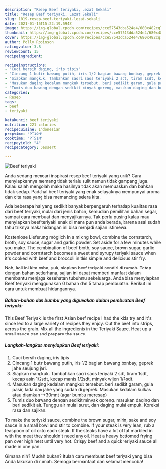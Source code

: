 ```yaml
---
description: "Resep Beef teriyaki, Lezat Sekali"
title: "Resep Beef teriyaki, Lezat Sekali"
slug: 1019-resep-beef-teriyaki-lezat-sekali
date: 2021-01-15T15:22:19.594Z
image: https://img-global.cpcdn.com/recipes/cce57543dda524e4/680x482cq70/beef-teriyaki-foto-resep-utama.jpg
thumbnail: https://img-global.cpcdn.com/recipes/cce57543dda524e4/680x482cq70/beef-teriyaki-foto-resep-utama.jpg
cover: https://img-global.cpcdn.com/recipes/cce57543dda524e4/680x482cq70/beef-teriyaki-foto-resep-utama.jpg
author: Polly Robinson
ratingvalue: 3.8
reviewcount: 15
recipeingredient:

recipeinstructions:
- "Cuci bersih daging, iris tipis"
- "Cincang 1 butir bawang putih, iris 1/2 bagian bawang bonbay, geprek jahe seujung jari."
- "Siapkan mangkuk. Tambahkan saori saos teriyaki 2 sdt, tiram 1sdt, kecap asin 1/2sdt, kecap manis 1/2sdt, minyak wijen 1/4sdt."
- "Masukan daging kedalam mangkuk tersebut. beri sedikit garam, gula pasir, lada dan jahe yang sudah di geprek. Masukan kedalam kulkas atau diamkan -+30mnt (agar bumbu meresap)"
- "Tumis duo bawang dengan sedikit minyak goreng, masukan daging dan beri sedikit air. Tunggu air mulai surut, dan daging mulai empuk. Koreksi rasa dan sajikan."
categories:
- Resep
tags:
- beef
- teriyaki

katakunci: beef teriyaki 
nutrition: 221 calories
recipecuisine: Indonesian
preptime: "PT10M"
cooktime: "PT51M"
recipeyield: "4"
recipecategory: Dessert

---
```



![Beef teriyaki](https://img-global.cpcdn.com/recipes/cce57543dda524e4/680x482cq70/beef-teriyaki-foto-resep-utama.jpg)

Anda sedang mencari inspirasi resep beef teriyaki yang unik? Cara menyiapkannya memang tidak terlalu sulit namun tidak gampang juga. Kalau salah mengolah maka hasilnya tidak akan memuaskan dan bahkan tidak sedap. Padahal beef teriyaki yang enak selayaknya mempunyai aroma dan cita rasa yang bisa memancing selera kita.

Ada beberapa hal yang sedikit banyak berpengaruh terhadap kualitas rasa dari beef teriyaki, mulai dari jenis bahan, kemudian pemilihan bahan segar, sampai cara membuat dan menyajikannya. Tak perlu pusing kalau mau menyiapkan beef teriyaki enak di mana pun anda berada, karena asal sudah tahu triknya maka hidangan ini bisa menjadi sajian istimewa.

Kostenlose Lieferung möglich In a mixing bowl, combine the cornstarch, broth, soy sauce, sugar and garlic powder. Set aside for a few minutes while you make. The combination of beef broth, soy sauce, brown sugar, garlic powder and cornstarch becomes a sweet and syrupy teriyaki sauce when it&#39;s cooked with beef and broccoli in this simple and delicious stir fry.


Nah, kali ini kita coba, yuk, siapkan beef teriyaki sendiri di rumah. Tetap dengan bahan sederhana, sajian ini dapat memberi manfaat dalam membantu menjaga kesehatan tubuhmu sekeluarga. Anda bisa menyiapkan Beef teriyaki menggunakan 0 bahan dan 5 tahap pembuatan. Berikut ini cara untuk membuat hidangannya.

<!--inarticleads1-->

##### Bahan-bahan dan bumbu yang digunakan dalam pembuatan Beef teriyaki:



This Beef Teriyaki is the first Asian beef recipe I had the kids try and it&#39;s since led to a large variety of recipes they enjoy. Cut the beef into strips, across the grain. Mix all the ingredients in the Teriyaki Sauce. Heat up a small sauce pan and prepare the sauce. 

<!--inarticleads2-->

##### Langkah-langkah menyiapkan Beef teriyaki:

1. Cuci bersih daging, iris tipis
1. Cincang 1 butir bawang putih, iris 1/2 bagian bawang bonbay, geprek jahe seujung jari.
1. Siapkan mangkuk. Tambahkan saori saos teriyaki 2 sdt, tiram 1sdt, kecap asin 1/2sdt, kecap manis 1/2sdt, minyak wijen 1/4sdt.
1. Masukan daging kedalam mangkuk tersebut. beri sedikit garam, gula pasir, lada dan jahe yang sudah di geprek. Masukan kedalam kulkas atau diamkan -+30mnt (agar bumbu meresap)
1. Tumis duo bawang dengan sedikit minyak goreng, masukan daging dan beri sedikit air. Tunggu air mulai surut, dan daging mulai empuk. Koreksi rasa dan sajikan.


To make the teriyaki sauce, combine the brown sugar, mirin, sake and soy sauce in a small bowl and stir to combine. If your steak is very lean, rub a teaspoon of oil onto each steak. If the steaks have a lot of fat marbled in with the meat they shouldn&#39;t need any oil. Heat a heavy bottomed frying pan over high heat until very hot. Crispy beef and a quick teriyaki sauce all made in one pan. 

Gimana nih? Mudah bukan? Itulah cara membuat beef teriyaki yang bisa Anda lakukan di rumah. Semoga bermanfaat dan selamat mencoba!
